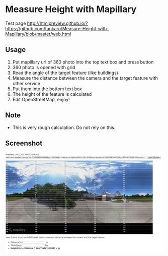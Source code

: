 # Measure Height with Mapillary
Test page http://htmlpreview.github.io/?https://github.com/tankaru/Measure-Height-with-Mapillary/blob/master/web.html

## Usage
1. Put mapillary url of 360 photo into the top text box and press button
1. 360 photo is opened with grid
1. Read the angle of the target feature (like buildings)
1. Measure the distance between the camera and the target feature with other service
1. Put them into the bottom text box
1. The height of the feature is calculated
1. Edit OpenStreetMap, enjoy!

## Note
* This is very rough calculation. Do not rely on this.

## Screenshot
![Screenshot](screenshot.jpg)


